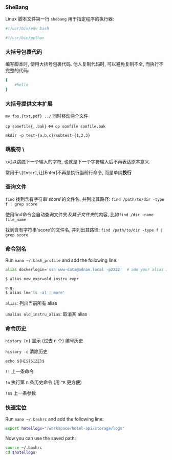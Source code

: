 ### SheBang

Linux 脚本文件第一行 `shebang` 用于指定程序的执行器:

```bash
#!/usr/bin/env bash
```

```bash
#!/usr/bin/python
```

### 大括号包裹代码

编写脚本时, 使用大括号包裹代码. 他人复制代码时, 可以避免复制不全, 而执行不完整的代码:

```bash
{
	#hello
}
```

### 大括号提供文本扩展

`mv foo.{txt,pdf} ../` 同时移动两个文件

`cp somefile{,.bak}` <=> `cp somfile somfile.bak`

`mkdir -p test-{a,b,c}/subtest-{1,2,3}`

### 跳脱符 \

`\`可以跳脱下一个输入的字符, 也就是下一个字符输入后不再表达原本意义. 

常用于`\[Enter]`,让[Enter]不再是执行当前行命令, 而是单纯**换行**

### 查询文件

`find` 找到含有字符串'score'的文件名, 并列出其路径: `find /path/to/dir -type f | grep score`

使用find命令会自动查询文件夹*及其子文件夹*的内容, 比如`find /dir -name file_name`

找到含有字符串'score'的文件名, 并列出其路径: `find /path/to/dir -type f | grep score`

### 命令别名

Run `nano ~/.bash_profile` and add the following line:

```bash
alias dockerlogin='ssh www-data@adnan.local -p2222'  # add your alias in .bash_profile
```

`$ alias new_expr=old_instru_expr`

```bash
e.g.
$ alias lm='ls -al | more'
```

`alias`: 列出当前所有 alias

`unalias old_instru_alias`: 取消某 alias

### 命令历史

`history [n]` 显示 (过去 n 个) 编号历史

`history -c` 清除历史

`echo ${HISTSIZE}$`

`!!` 上一条命令

`!n` 执行第 n 条历史命令 (用 `^R` 更方便)

`!$$` 上一条参数

### 快速定位

Run `nano ~/.bashrc` and add the following line:

```bash
export hotellogs="/workspace/hotel-api/storage/logs"
```

Now you can use the saved path:

```bash
source ~/.bashrc
cd $hotellogs
```
